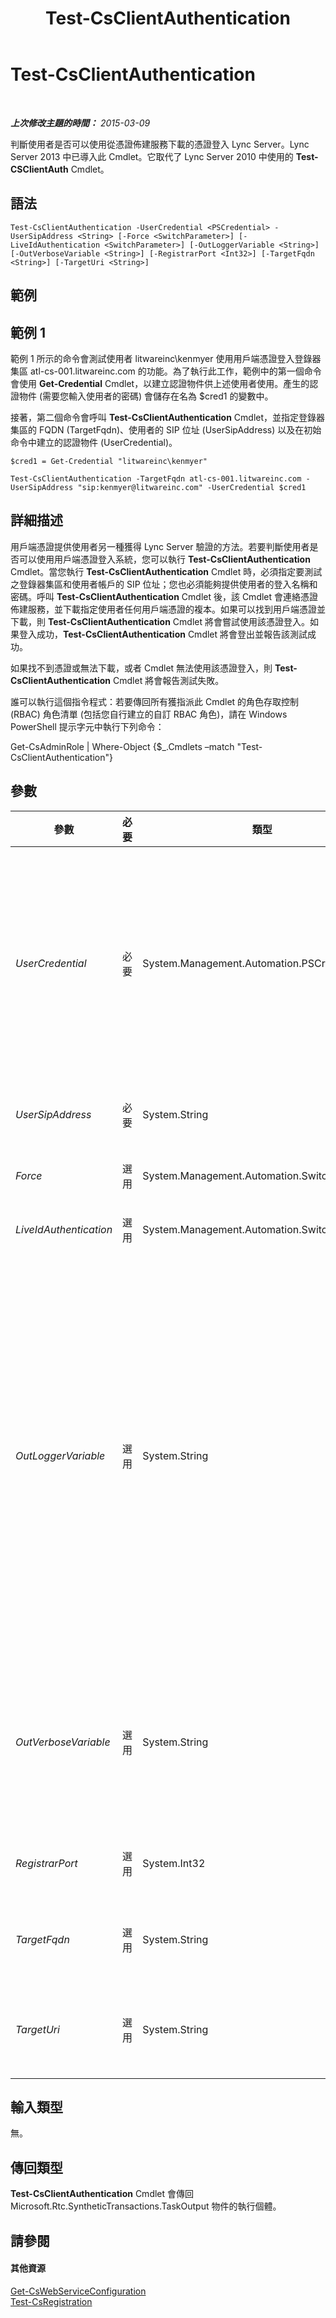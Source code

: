﻿---
title: Test-CsClientAuthentication
TOCTitle: Test-CsClientAuthentication
ms:assetid: 6a25b2c6-0cb2-473c-af92-0be5cead8a19
ms:mtpsurl: https://technet.microsoft.com/zh-tw/library/JJ619181(v=OCS.15)
ms:contentKeyID: 49291207
ms.date: 08/10/2015
mtps_version: v=OCS.15
ms.translationtype: HT
---

# Test-CsClientAuthentication

 

_**上次修改主題的時間：** 2015-03-09_

判斷使用者是否可以使用從憑證佈建服務下載的憑證登入 Lync Server。Lync Server 2013 中已導入此 Cmdlet。它取代了 Lync Server 2010 中使用的 **Test-CSClientAuth** Cmdlet。

## 語法

    Test-CsClientAuthentication -UserCredential <PSCredential> -UserSipAddress <String> [-Force <SwitchParameter>] [-LiveIdAuthentication <SwitchParameter>] [-OutLoggerVariable <String>] [-OutVerboseVariable <String>] [-RegistrarPort <Int32>] [-TargetFqdn <String>] [-TargetUri <String>]

## 範例

## 範例 1

範例 1 所示的命令會測試使用者 litwareinc\\kenmyer 使用用戶端憑證登入登錄器集區 atl-cs-001.litwareinc.com 的功能。為了執行此工作，範例中的第一個命令會使用 **Get-Credential** Cmdlet，以建立認證物件供上述使用者使用。產生的認證物件 (需要您輸入使用者的密碼) 會儲存在名為 $cred1 的變數中。

接著，第二個命令會呼叫 **Test-CsClientAuthentication** Cmdlet，並指定登錄器集區的 FQDN (TargetFqdn)、使用者的 SIP 位址 (UserSipAddress) 以及在初始命令中建立的認證物件 (UserCredential)。

    $cred1 = Get-Credential "litwareinc\kenmyer"
    
    Test-CsClientAuthentication -TargetFqdn atl-cs-001.litwareinc.com -UserSipAddress "sip:kenmyer@litwareinc.com" -UserCredential $cred1

## 詳細描述

用戶端憑證提供使用者另一種獲得 Lync Server 驗證的方法。若要判斷使用者是否可以使用用戶端憑證登入系統，您可以執行 **Test-CsClientAuthentication** Cmdlet。當您執行 **Test-CsClientAuthentication** Cmdlet 時，必須指定要測試之登錄器集區和使用者帳戶的 SIP 位址；您也必須能夠提供使用者的登入名稱和密碼。呼叫 **Test-CsClientAuthentication** Cmdlet 後，該 Cmdlet 會連絡憑證佈建服務，並下載指定使用者任何用戶端憑證的複本。如果可以找到用戶端憑證並下載，則 **Test-CsClientAuthentication** Cmdlet 將會嘗試使用該憑證登入。如果登入成功，**Test-CsClientAuthentication** Cmdlet 將會登出並報告該測試成功。

如果找不到憑證或無法下載，或者 Cmdlet 無法使用該憑證登入，則 **Test-CsClientAuthentication** Cmdlet 將會報告測試失敗。

誰可以執行這個指令程式：若要傳回所有獲指派此 Cmdlet 的角色存取控制 (RBAC) 角色清單 (包括您自行建立的自訂 RBAC 角色)，請在 Windows PowerShell 提示字元中執行下列命令：

Get-CsAdminRole | Where-Object {$\_.Cmdlets –match "Test-CsClientAuthentication"}

## 參數


<table>
<colgroup>
<col style="width: 25%" />
<col style="width: 25%" />
<col style="width: 25%" />
<col style="width: 25%" />
</colgroup>
<thead>
<tr class="header">
<th>參數</th>
<th>必要</th>
<th>類型</th>
<th>說明</th>
</tr>
</thead>
<tbody>
<tr class="odd">
<td><p><em>UserCredential</em></p></td>
<td><p>必要</p></td>
<td><p>System.Management.Automation.PSCredential</p></td>
<td><p>要在測試中使用之使用者帳戶的使用者認證物件。傳送至 UserCredential 的值應該是使用 <strong>Get-Credential</strong> 指令程式所取得的物件參考。例如，此程式碼會傳回使用者 litwareinc\kenmyer 的認證物件，並將該物件儲存於名為 $x 的變數中：</p>
<p>$x = Get-Credential &quot;litwareinc\kenmyer&quot;</p>
<p>執行此命令時，您需要提供使用者密碼。</p></td>
</tr>
<tr class="even">
<td><p><em>UserSipAddress</em></p></td>
<td><p>必要</p></td>
<td><p>System.String</p></td>
<td><p>測試中要使用之使用者的 SIP 位址。例如：-UserSipAddress sip:kenmyer@litwareinc.com。</p></td>
</tr>
<tr class="odd">
<td><p><em>Force</em></p></td>
<td><p>選用</p></td>
<td><p>System.Management.Automation.SwitchParameter</p></td>
<td><p>隱藏顯示執行命令時可能發生的任何非嚴重錯誤訊息。</p></td>
</tr>
<tr class="even">
<td><p><em>LiveIdAuthentication</em></p></td>
<td><p>選用</p></td>
<td><p>System.Management.Automation.SwitchParameter</p></td>
<td><p>驗證測試使用者使用其 OrgId (企業 Live ID) 認證登入的功能。</p></td>
</tr>
<tr class="odd">
<td><p><em>OutLoggerVariable</em></p></td>
<td><p>選用</p></td>
<td><p>System.String</p></td>
<td><p>此參數存在時，會以指定的變數儲存執行 Cmdlet 的詳細輸出。此變數包含兩個方法 (ToHTML 和 ToXML)，可接著用來將該輸出儲存為 HTML 或 XML 檔案。</p>
<p>若要以名稱為 $TestOutput 的記錄器變數儲存輸出，請使用下列語法：</p>
<p>-OutLoggerVariable TestOutput</p>
<p>注意：指定變數名稱時，請不要在前面加上 $ 字元。若要將儲存在記錄器變數中的資訊儲存為 HTML 檔案，請使用類似如下的命令：</p>
<p>$TestOutput.ToHTML() &gt; C:\Logs\TestOutput.html</p>
<p>若要將儲存在記錄器變數中的資訊儲存為 XML 檔案，請使用類似如下的命令：</p>
<p></p>
<p>$TestOutput.ToXML() &gt; C:\Logs\TestOutput.xml</p></td>
</tr>
<tr class="even">
<td><p><em>OutVerboseVariable</em></p></td>
<td><p>選用</p></td>
<td><p>System.String</p></td>
<td><p>此參數存在時，會以指定的變數儲存執行 Cmdlet 的詳細輸出。例如，若要以名稱為 $TestOutput 的變數儲存輸出，請使用下列語法：</p>
<p>-OutVerboseVariable TestOutput</p>
<p>指定變數名稱時，請勿在前面加上 $ 字元。</p></td>
</tr>
<tr class="odd">
<td><p><em>RegistrarPort</em></p></td>
<td><p>選用</p></td>
<td><p>System.Int32</p></td>
<td><p>登錄器服務所使用的 SIP 連接埠。如果登錄器使用預設連接埠 5061，則不需要此參數。</p></td>
</tr>
<tr class="even">
<td><p><em>TargetFqdn</em></p></td>
<td><p>選用</p></td>
<td><p>System.String</p></td>
<td><p>要測試用戶端驗證之登錄器集區的完整網域名稱 (FQDN)。例如：-TargetFqdn &quot;atl-cs-001.litwareinc.com&quot;。</p></td>
</tr>
<tr class="odd">
<td><p><em>TargetUri</em></p></td>
<td><p>選用</p></td>
<td><p>System.String</p></td>
<td><p>憑證佈建服務的 URL。如果未加入此參數，則 <strong>Test-CsClientAuthentication</strong> Cmdlet 將會使用針對登錄器集區設定的憑證佈建服務。</p></td>
</tr>
</tbody>
</table>


## 輸入類型

無。

## 傳回類型

**Test-CsClientAuthentication** Cmdlet 會傳回 Microsoft.Rtc.SyntheticTransactions.TaskOutput 物件的執行個體。

## 請參閱

#### 其他資源

[Get-CsWebServiceConfiguration](get-cswebserviceconfiguration.md)  
[Test-CsRegistration](test-csregistration.md)

